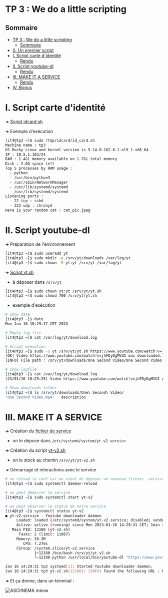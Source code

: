 # TP 3 : We do a little scripting

## Sommaire

- [TP 3 : We do a little scripting](#tp-3--we-do-a-little-scripting)
  - [Sommaire](#sommaire)
- [0. Un premier script](#0-un-premier-script)
- [I. Script carte d'identité](#i-script-carte-didentité)
  - [Rendu](#rendu)
- [II. Script youtube-dl](#ii-script-youtube-dl)
  - [Rendu](#rendu-1)
- [III. MAKE IT A SERVICE](#iii-make-it-a-service)
  - [Rendu](#rendu-2)
- [IV. Bonus](#iv-bonus)

# I. Script carte d'identité

➜ [Script idcard.sh](./idcard/idcard.sh)

➜ Exemple d'exécution

```bash
[it4@tp3 ~]$ sudo /tmp/idcard/id_card.sh 
Machine name : tp3
OS Rocky Linux and kernel version is 5.14.0-162.6.1.el9_1.x86_64
IP : 10.5.1.103/24
RAM : 1.4Gi memory available on 1.7Gi total memory
Disk : 2.6G space left
Top 5 processes by RAM usage :
  - python
  - /usr/bin/python3
  - /usr/sbin/NetworkManager
  - /usr/lib/systemd/systemd
  - /usr/lib/systemd/systemd
Listening ports :
  - 22 tcp : sshd
  - 323 udp : chronyd
Here is your random cat : cat_pic.jpeg
```

# II. Script youtube-dl

➜ Préparation de l'environnement

```bash
[it4@tp3 ~]$ sudo useradd yt
[it4@tp3 ~]$ sudo mkdir -p /srv/yt/downloads /var/log/yt
[it4@tp3 ~]$ sudo chown -R yt:yt /srv/yt /var/log/yt
```

➜ [Script yt.sh](./yt/yt.sh) 

- à déposer dans `/srv/yt`

```bash
[it4@tp3 ~]$ sudo chown yt:yt /srv/yt/yt.sh
[it4@tp3 ~]$ sudo chmod 700 /srv/yt/yt.sh
```

- exemple d'exécution

```bash
# Show date
[it4@tp3 ~]$ date
Mon Jan 16 10:29:17 CET 2023

# Empty log file
[it4@tp3 ~]$ cat /var/log/yt/download.log

# Script execution
[it4@tp3 ~]$ sudo -u yt /srv/yt/yt.sh https://www.youtube.com/watch?v=jhFDyDgMVUI
[OK] Video https://www.youtube.com/watch?v=jhFDyDgMVUI was downloaded.
[INFO] File path : /srv/yt/downloads/One Second Video/One Second Video.mp4

# Show logfile
[it4@tp3 ~]$ cat /var/log/yt/download.log 
[23/01/16 10:29:25] Video https://www.youtube.com/watch?v=jhFDyDgMVUI was downloaded. File path : /srv/yt/downloads/One Second Video/One Second Video.mp4

# Show downloads folder
[it4@tp3 ~]$ ls /srv/yt/downloads/One\ Second\ Video/
'One Second Video.mp4'   description
```

# III. MAKE IT A SERVICE

➜ Création du [fichier de service](./yt-v2/yt-v2.service)

- on le dépose dans `/etc/systemd/system/yt-v2.service`

➜ Création du script [yt-v2.sh](./yt-v2/yt-v2.sh)

- on le stock au chemin `/srv/yt/yt-v2.sh`

➜ Démarrage et interactions avec le service

```bash
# on reload la conf car on vient de déposer un nouveau fichier .service
[it4@tp3 ~]$ sudo systemctl daemon-reload

# on peut démarrer le service
[it4@tp3 ~]$ sudo systemctl start yt-v2

# on peut observer le status de notre service
[it4@tp3 ~]$ systemctl status yt-v2
● yt-v2.service - Youtube downloader daemon
     Loaded: loaded (/etc/systemd/system/yt-v2.service; disabled; vendor preset: disabled)
     Active: active (running) since Mon 2023-01-16 14:29:31 CET; 1min 32s ago
   Main PID: 12180 (yt-v2.sh)
      Tasks: 2 (limit: 11067)
     Memory: 39.3M
        CPU: 7.276s
     CGroup: /system.slice/yt-v2.service
             ├─12180 /bin/bash /srv/yt/yt-v2.sh
             └─12190 python /usr/local/bin/youtube-dl "https://www.youtube.com/watch?v=apCqRBHQbjM" -o "./downloads/Funny Penalty Kicks/Funny Penalty Kicks.mp4" --write-description

Jan 16 14:29:31 tp3 systemd[1]: Started Youtube downloader daemon.
Jan 16 14:29:31 tp3 yt-v2.sh[12180]: [INFO] Found the following URL : https://www.youtube.com/watch?v=apCqRBHQbjM. Trying to download video.
```

➜ Et ça donne, dans un terminal :

![ASCIINEMA meow](./yt-v2/yt-v2.svg)
